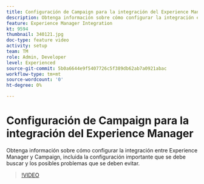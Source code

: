 ```yaml
---
title: Configuración de Campaign para la integración del Experience Manager
description: Obtenga información sobre cómo configurar la integración entre Experience Manager y Campaign, incluida la configuración importante que se debe buscar y los posibles problemas que se deben evitar.
feature: Experience Manager Integration
kt: 9594
thumbnail: 340121.jpg
doc-type: feature video
activity: setup
team: TM
role: Admin, Developer
level: Experienced
source-git-commit: 5b0a6644e9f5407726c5f389db62ab7a0921abac
workflow-type: tm+mt
source-wordcount: '0'
ht-degree: 0%

---
```


# Configuración de Campaign para la integración del Experience Manager

Obtenga información sobre cómo configurar la integración entre Experience Manager y Campaign, incluida la configuración importante que se debe buscar y los posibles problemas que se deben evitar.

>[!VIDEO](https://video.tv.adobe.com/v/340121?quality=12)
